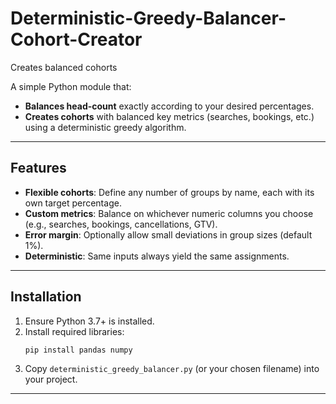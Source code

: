 # Deterministic-Greedy-Balancer-Cohort-Creator
Creates balanced cohorts

A simple Python module that:
- **Balances head-count** exactly according to your desired percentages.  
- **Creates cohorts** with balanced key metrics (searches, bookings, etc.) using a deterministic greedy algorithm.

---

## Features

- **Flexible cohorts**: Define any number of groups by name, each with its own target percentage.  
- **Custom metrics**: Balance on whichever numeric columns you choose (e.g., searches, bookings, cancellations, GTV).  
- **Error margin**: Optionally allow small deviations in group sizes (default 1%).  
- **Deterministic**: Same inputs always yield the same assignments.

---

## Installation

1. Ensure Python 3.7+ is installed.  
2. Install required libraries:
   ```bash
   pip install pandas numpy
   ```
3. Copy `deterministic_greedy_balancer.py` (or your chosen filename) into your project.

---
